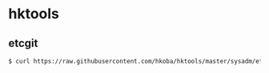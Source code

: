 hktools
====================

etcgit
--------

```sh
$ curl https://raw.githubusercontent.com/hkoba/hktools/master/sysadm/etcgit/setup.sh | sh -x
```
